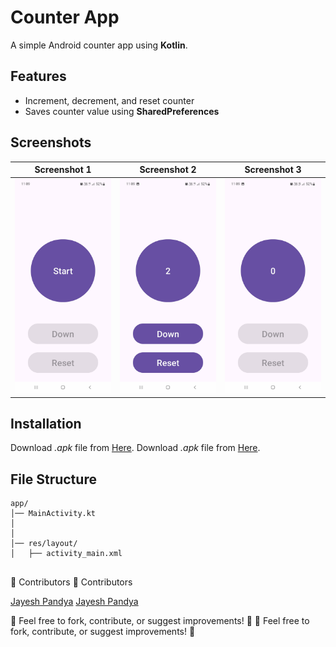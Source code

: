 # Counter App

A simple Android counter app using **Kotlin**.

## Features
- Increment, decrement, and reset counter
- Saves counter value using **SharedPreferences**

## Screenshots


| Screenshot 1 | Screenshot 2 | Screenshot 3 |
|-------------|-------------|-------------|
| ![Screenshot 1](Screenshots/Screenshot_20250326-230907_Counter.jpg) | ![Screenshot 2](Screenshots/Screenshot_20250326-230921_Counter.jpg) | ![Screenshot 3](Screenshots/Screenshot_20250326-230932_Counter.jpg) |


## Installation

Download *.apk* file from [Here](https://github.com/PandyaJayesh/Counter/tree/main/app/release).
Download *.apk* file from [Here](https://github.com/PandyaJayesh/Counter/tree/main/app/release).

## File Structure
```plaintext
app/
│── MainActivity.kt
│
│
│── res/layout/
│   ├── activity_main.xml


```

🎯 Contributors
🎯 Contributors

[Jayesh Pandya](https://github.com/PandyaJayesh)
[Jayesh Pandya](https://github.com/PandyaJayesh)

🚀 Feel free to fork, contribute, or suggest improvements! 🤝
🚀 Feel free to fork, contribute, or suggest improvements! 🤝
